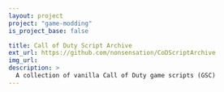 ```yaml
---
layout: project
project: "game-modding"
is_project_base: false

title: Call of Duty Script Archive
ext_url: https://github.com/nonsensation/CoDScriptArchive
img_url: 
description: >
  A collection of vanilla Call of Duty game scripts (GSC)
---
```

